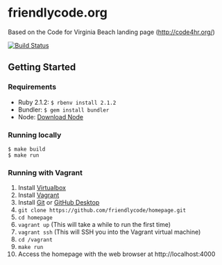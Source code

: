 # friendlycode.org

Based on the Code for Virginia Beach landing page (http://code4hr.org/)

[![Build Status](https://travis-ci.org/friendlycode/homepage.svg?branch=master)](https://travis-ci.org/friendlycode/homepage)

## Getting Started

### Requirements

* Ruby 2.1.2: `$ rbenv install 2.1.2`
* Bundler: `$ gem install bundler`
* Node: [Download Node](https://nodejs.org/en/)

### Running locally

```
$ make build
$ make run
```

### Running with Vagrant
1. Install [Virtualbox](https://www.virtualbox.org/wiki/Downloads)
2. Install [Vagrant](https://www.vagrantup.com/downloads.html)
3. Install [Git](https://git-scm.com/downloads) or [GitHub Desktop](https://desktop.github.com/)
4. `git clone https://github.com/friendlycode/homepage.git`
5. `cd homepage`
6. `vagrant up` (This will take a while to run the first time)
7. `vagrant ssh` (This will SSH you into the Vagrant virtual machine)
8. `cd /vagrant`
9. `make run`
10. Access the homepage with the web browser at http://localhost:4000


